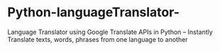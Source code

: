 # Python-languageTranslator-
Language Translator using Google Translate APIs in Python – Instantly Translate texts, words, phrases from one language to another

